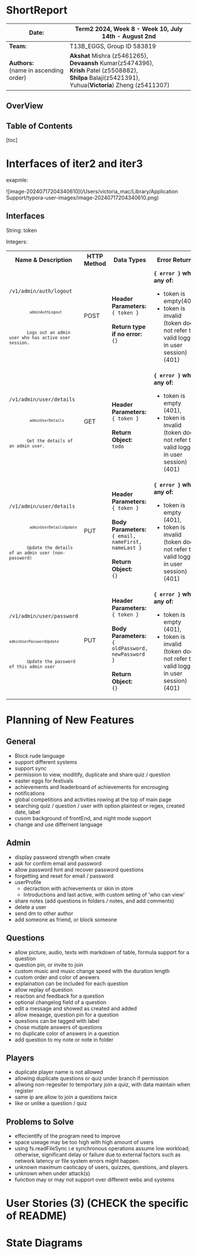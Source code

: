 # ShortReport

| Date:                                        | Term2 2024, Week 8 - Week 10, July 14th - August 2nd         |
| -------------------------------------------- | ------------------------------------------------------------ |
| **Team:**                                    | T13B_EGGS, Group ID 583819                                   |
| **Authors:**<br /> (name in ascending order) | **Akshat** Mishra (z5461265), <br />**Devaansh** Kumar(z5474396), <br />**Krish** Patel (z5508882), <br />**Shilpa** Balaji(z5421391), <br />Yuhua(**Victoria**) Zheng (z5411307) |

## OverView

## Table of Contents

[toc]

# Interfaces of iter2 and iter3

exapmle:

![image-20240717204340610](/Users/victoria_mac/Library/Application Support/typora-user-images/image-20240717204340610.png)

## Interfaces

String: token

Integers: 

<table>
  <tr>
    <th>Name & Description</th>
    <th style="width:17%">HTTP Method</th>
    <th style="width:25%">Data Types</th>
	<th style="width:32%">Error Returns</th>
  </tr>
  <tr>
    <td>
      <code>/v1/admin/auth/logout<code>
      <br /><br />
        <code>adminAuthLogout</code>
      <br /><br />
       Logs out an admin user who has active user session.
    </td>
    <td>
      POST
      <br /><br />
    </td>
    <td>
      <b>Header Parameters:
      </b><br />
      <code>{ token }</code>
      <br /><br />
      <b>Return type if no error:
      </b><br />
      <code>{}</code>
    </td>
    <td>
	  <b><code>{ error }</code> when any of: </b>
      <ul>
		    <li>token is empty(401),</li> 
        <li>token is invalid (token does not refer to valid logged in user session) (401)</li>
	  </ul>
    </td>
  </tr>
  <tr>
    <td>
      <code>/v1/admin/user/details<code>
      <br /><br />
        <code>adminUserDetails</code>
      <br /><br />
       Get the details of an admin user.
    </td>
    <td>
      GET
      <br /><br />
    </td>
    <td>
      <b>Header Parameters:
      </b><br />
      <code>{ token }</code>
      <br /><br />
      <b>Return Object:
      </b><br />
      <code>todo</code>
    </td>
    <td>
	  <b><code>{ error }</code> when any of: </b>
      <ul>
		    <li>token is empty (401),</li> 
        <li>token is invalid (token does not refer to valid logged in user session) (401)</li>
	  </ul>
    </td>
  </tr>
  <tr>
    <td>
      <code>/v1/admin/user/details<code>
      <br /><br />
        <code>adminUserDetailsUpdate</code>
      <br /><br />
       Update the details of an admin user (non-password)
    </td>
    <td>
      PUT
      <br /><br />
    </td>
    <td>
      <b>Header Parameters:
      </b><br />
      <code>{ token }</code>
      <br /><br />
      <b>Body Parameters:
      </b><br />
      <code>{ email, nameFirst, nameLast }</code>
      <br /><br />
      <b>Return Object:
      </b><br />
      <code>{}</code>
    </td>
    <td>
	  <b><code>{ error }</code> when any of: </b>
      <ul>
		    <li>token is empty (401),</li> 
        <li>token is invalid (token does not refer to valid logged in user session) (401)</li>
	  </ul>
    </td>
  </tr>
   <tr>
    <td>
      <code>/v1/admin/user/password<code>
      <br /><br />
        <code>adminUserPasswordUpdate</code>
      <br /><br />
       Update the password of this admin user
    </td>
    <td>
      PUT
      <br /><br />
    </td>
    <td>
      <b>Header Parameters:
      </b><br />
      <code>{ token }</code>
      <br /><br />
      <b>Body Parameters:
      </b><br />
      <code>{ oldPassword, newPassword }</code>
      <br /><br />
      <b>Return Object:
      </b><br />
      <code>{}</code>
    </td>
    <td>
	  <b><code>{ error }</code> when any of: </b>
      <ul>
		    <li>token is empty (401),</li> 
        <li>token is invalid (token does not refer to valid logged in user session) (401)</li>
	  </ul>
    </td>
  </tr>
</table>

# Planning of New Features

## General

- Block rude language
- support different systems
- support sync
- permission to view, moditify, duplicate and share quiz / question
- easter eggs for festivals
- achievements and leaderboard of achievements for encrouging
- notifications
- global competitions and activities rowing at the top of main page
- searching quiz / question / user with option plaintest or regex, created date, label
- cusom background of frontEnd, and night mode support
- change and use differnent language

## Admin

- display password strength when create
- ask for confirm email and password
- allow password hint and recover password questions
- forgetting and reset for email / password
- userProfile
  - decraction with achievements or skin in store
  - Introductions and last active, with custom seting of 'who can view'
- share notes (add questions in folders / notes, and add comments)
- delete a user
- send dm to other author
- add someone as friend, or block someone

## Questions

- allow picture, audio, texts with markdown of table, formula support for a question
- question pin, or invite to join
- custom music and music change speed with the duration length
- custom order and color of answers
- explaination can be included for each question
- allow replay of question
- reaction and feedback for a question
- optional changelog field of a question
- edit a message and showed as created and added
- allow meaasge, question pin for a question
- questions can be tagged with label
- chose mutiple answers of questions
- no duplicate color of answers in a question
- add question to my note or note in folder

## Players

- duplicate player name is not allowed
- allowing duplicate questions or quiz under branch if permission
- allwong non-regesiter to temportary join a quiz, with data maintain when register
- same ip are allow to join a questions twice
- like or unlike a question / quiz

## Problems to Solve

- effecientlfy of the program need to improve
- space useage may be too high with high amount of users
- using fs.readFileSync i.e synchronous operations assume low workload; otherwise, significant delay or failure due to external factors such as network latency or file system errors might happen.
- unknown maximum caoticapy of users, quizzes, questions, and players.
- unknown when under attack(s)
- function may or may not support over different webs and systems

# User Stories (3) (CHECK the specific of README)

# State Diagrams